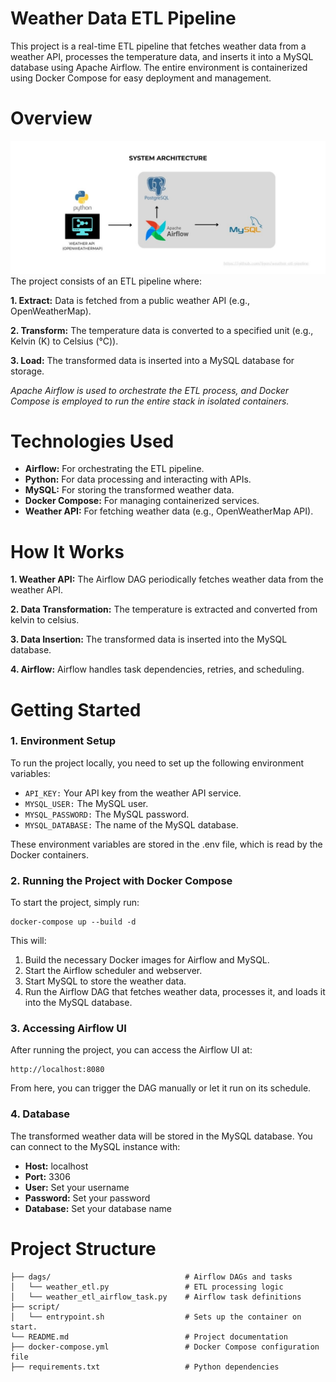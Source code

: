 # **Weather Data ETL Pipeline**
This project is a real-time ETL pipeline that fetches weather data from a weather API, processes the temperature data, and inserts it into a MySQL database using Apache Airflow. The entire environment is containerized using Docker Compose for easy deployment and management.

# Overview
![](image.jpg)
The project consists of an ETL pipeline where:

**1. Extract:** Data is fetched from a public weather API (e.g., OpenWeatherMap).

**2. Transform:** The temperature data is converted to a specified unit (e.g., Kelvin (K) to Celsius (°C)).

**3. Load:** The transformed data is inserted into a MySQL database for storage.

*Apache Airflow is used to orchestrate the ETL process, and Docker Compose is employed to run the entire stack in isolated containers.*

# Technologies Used
- **Airflow:** For orchestrating the ETL pipeline.
- **Python:** For data processing and interacting with APIs.
- **MySQL:** For storing the transformed weather data.
- **Docker Compose:** For managing containerized services.
- **Weather API:** For fetching weather data (e.g., OpenWeatherMap API).

# **How It Works**
**1. Weather API:** The Airflow DAG periodically fetches weather data from the weather API.

**2. Data Transformation:** The temperature is extracted and converted from kelvin to celsius.

**3. Data Insertion:** The transformed data is inserted into the MySQL database.

**4. Airflow:** Airflow handles task dependencies, retries, and scheduling.

# Getting Started
### **1. Environment Setup**
To run the project locally, you need to set up the following environment variables:

- `API_KEY:` Your API key from the weather API service.
- `MYSQL_USER:` The MySQL user.
- `MYSQL_PASSWORD:` The MySQL password.
- `MYSQL_DATABASE:` The name of the MySQL database.

These environment variables are stored in the .env file, which is read by the Docker containers.

### **2. Running the Project with Docker Compose**
To start the project, simply run:
```
docker-compose up --build -d
```
This will:
1. Build the necessary Docker images for Airflow and MySQL.
2. Start the Airflow scheduler and webserver.
3. Start MySQL to store the weather data.
4. Run the Airflow DAG that fetches weather data, processes it, and loads it into the MySQL database.

### **3. Accessing Airflow UI**
After running the project, you can access the Airflow UI at:
```
http://localhost:8080
```
From here, you can trigger the DAG manually or let it run on its schedule.

### **4. Database**
The transformed weather data will be stored in the MySQL database. You can connect to the MySQL instance with:

- **Host:** localhost
- **Port:** 3306
- **User:** Set your username
- **Password:** Set your password
- **Database:** Set your database name

# Project Structure
```
├── dags/                              # Airflow DAGs and tasks
│   └── weather_etl.py                 # ETL processing logic
│   └── weather_etl_airflow_task.py    # Airflow task definitions
├── script/                            
│   └── entrypoint.sh                  # Sets up the container on start.
└── README.md                          # Project documentation
├── docker-compose.yml                 # Docker Compose configuration file
├── requirements.txt                   # Python dependencies
```